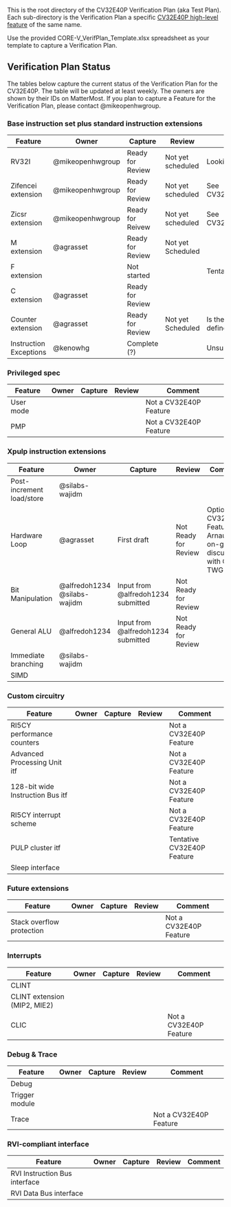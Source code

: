 This is the root directory of the CV32E40P Verification Plan (aka Test Plan).  Each sub-directory is the Verification Plan a specific [CV32E40P high-level feature](https://github.com/openhwgroup/core-v-verif/tree/master/doc) of the same name.

Use the provided CORE-V_VerifPlan_Template.xlsx spreadsheet as your template to capture a Verification Plan.

## Verification Plan Status

The tables below capture the current status of the Verification Plan for the CV32E40P.
The table will be updated at least weekly.  The owners are shown by their IDs on MatterMost.  If you plan to capture a Feature for the Verification Plan, please
contact @mikeopenhwgroup.

### Base instruction set plus standard instruction extensions

| Feature | Owner | Capture | Review | Comment |
|---------|-------|---------|--------|---------|
| RV32I | @mikeopenhwgroup | Ready for Review | Not yet scheduled | Looking for feedback |
| Zifencei extension | @mikeopenhwgroup | Ready for Review | Not yet scheduled | See CV32E40P_RV32Z_Extention_Instructions.xlsx |
| Zicsr extension | @mikeopenhwgroup | Ready for Reivew | Not yet scheduled | See CV32E40P_RV32Z_Extention_Instructions.xlsx |
| M extension | @agrasset | Ready for Review | Not yet Scheduled | |
| F extension | | Not started | | Tentative feature for CV32E40P |
| C extension | @agrasset | Ready for Review | | |
| Counter extension | @agrasset | Ready for Review | Not yet Scheduled | Is the complete and definative list of counters defined? |
| Instruction Exceptions | @kenowhg | Complete (?) | | Unsure of EEI dependencies |

### Privileged spec

| Feature | Owner | Capture | Review | Comment |
|---------|-------|---------|--------|---------|
| User mode | | | | Not a CV32E40P Feature |
| PMP | | | | Not a CV32E40P Feature |

### Xpulp instruction extensions

| Feature | Owner | Capture | Review | Comment |
|---------|-------|---------|--------|---------|
| Post-increment load/store | @silabs-wajidm | | | |
| Hardware Loop | @agrasset | First draft | Not Ready for Review | Optional CV32E40P Feature.  Arnaud has on-going discussions with Cores TWG |
| Bit Manipulation | @alfredoh1234<br>@silabs-wajidm | Input from @alfredoh1234 submitted | Not Ready for Review | |
| General ALU | @alfredoh1234 | Input from @alfredoh1234 submitted | Not Ready for Review | |
| Immediate branching | @silabs-wajidm | | | |
| SIMD | | | | |

### Custom circuitry

| Feature | Owner | Capture | Review | Comment |
|---------|-------|---------|--------|---------|
| RI5CY performance counters | | | | Not a CV32E40P Feature |
| Advanced Processing Unit itf | | | | Not a CV32E40P Feature |
| 128-bit wide Instruction Bus itf | | | | Not a CV32E40P Feature |
| RI5CY interrupt scheme | | | | Not a CV32E40P Feature |
| PULP cluster itf | | | | Tentative CV32E40P Feature |
| Sleep interface | | | | |

### Future extensions

| Feature | Owner | Capture | Review | Comment |
|---------|-------|---------|--------|---------|
| Stack overflow protection | | | | Not a CV32E40P Feature |

### Interrupts

| Feature | Owner | Capture | Review | Comment |
|---------|-------|---------|--------|---------|
| CLINT | | | | |
| CLINT extension (MIP2, MIE2) | | | | |
| CLIC | | | | Not a CV32E40P Feature |

### Debug & Trace

| Feature | Owner | Capture | Review | Comment |
|---------|-------|---------|--------|---------|
| Debug |  | | | |
| Trigger module | | | | |
| Trace | | | | Not a CV32E40P Feature |

### RVI-compliant interface

| Feature | Owner | Capture | Review | Comment |
|---------|-------|---------|--------|---------|
| RVI Instruction Bus interface | | | | |
| RVI Data Bus interface | | | | |

